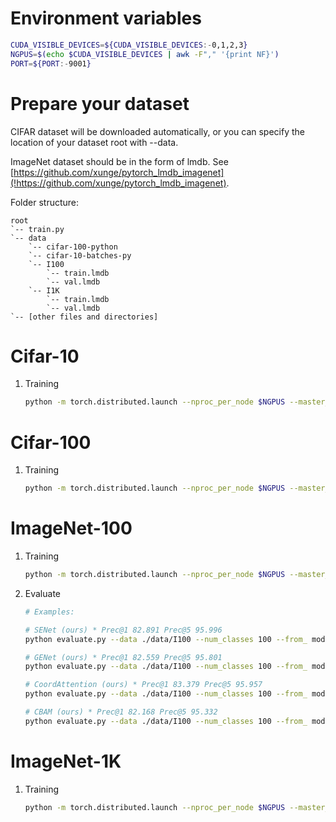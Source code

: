 # Environment variables
```bash
CUDA_VISIBLE_DEVICES=${CUDA_VISIBLE_DEVICES:-0,1,2,3}
NGPUS=$(echo $CUDA_VISIBLE_DEVICES | awk -F"," '{print NF}')
PORT=${PORT:-9001}
```

# Prepare your dataset
CIFAR dataset will be downloaded automatically, or you can specify the location of your dataset root with --data.

ImageNet dataset should be in the form of lmdb. See [https://github.com/xunge/pytorch_lmdb_imagenet](!https://github.com/xunge/pytorch_lmdb_imagenet).

Folder structure:

```
root
`-- train.py
`-- data
    `-- cifar-100-python
    `-- cifar-10-batches-py
    `-- I100
        `-- train.lmdb
        `-- val.lmdb
    `-- I1K
        `-- train.lmdb
        `-- val.lmdb
`-- [other files and directories]
```

# Cifar-10

1. Training

    ```bash
    python -m torch.distributed.launch --nproc_per_node $NGPUS --master_port $PORT train.py --data ./data --cifar --num_classes 10 --aa --from_ $MODEL_FILE --import_ $MODEL_FUNCTION_NAME
    ```

# Cifar-100

1. Training

    ```bash
    python -m torch.distributed.launch --nproc_per_node $NGPUS --master_port $PORT train.py --data ./data --cifar --num_classes 100 --aa --from_ $MODEL_FILE --import_ $MODEL_FUNCTION_NAME
    ```

# ImageNet-100

1. Training

    ```bash
    python -m torch.distributed.launch --nproc_per_node $NGPUS --master_port $PORT train.py --data ./data/I100 --num_classes 100 --from_ $MODEL_FILE --import_ $MODEL_FUNCTION_NAME
    ```

2. Evaluate
   
   ```bash
   # Examples:

   # SENet (ours) * Prec@1 82.891 Prec@5 95.996
   python evaluate.py --data ./data/I100 --num_classes 100 --from_ model/repnet.py --import_ repnet50 --evaluate_model logs/se_rep/model_best_rep.pth.tar --data ../I100/ --batch-size 128

   # GENet (ours) * Prec@1 82.559 Prec@5 95.801
   python evaluate.py --data ./data/I100 --num_classes 100 --from_ model/repge.py --import_ repge50 --evaluate_model logs/ge_rep/model_best_ge_rep.pth.tar --data ../I100/ --batch-size 128

   # CoordAttention (ours) * Prec@1 83.379 Prec@5 95.957
   python evaluate.py --data ./data/I100 --num_classes 100 --from_ model/repcoordatt.py --import_ coordatt_repnet50 --evaluate_model logs/coordatt_rep/model_best.pth.tar --data ../I100/ --batch-size 128

   # CBAM (ours) * Prec@1 82.168 Prec@5 95.332
   python evaluate.py --data ./data/I100 --num_classes 100 --from_ model/repcbam.py --import_ cbam_repnet50 --evaluate_model logs/cbam_rep/model_best_cbam_rep.pth.tar --data ../I100/ --batch-size 128
   ```

# ImageNet-1K

1. Training

    ```bash
    python -m torch.distributed.launch --nproc_per_node $NGPUS --master_port $PORT train.py --data ./data/I1K --num_classes 1000 --from_ $MODEL_FILE --import_ $MODEL_FUNCTION_NAME
    ```